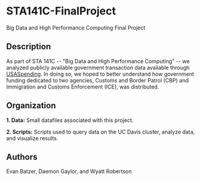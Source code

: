 # STA141C-FinalProject
Big Data and High Performance Computing Final Project

## Description
As part of STA 141C -- "Big Data and High Performance Computing" -- we analyzed publicly available government transaction data available through [USASpending](https://www.usaspending.gov/#/). In doing so, we hoped to better understand how government funding dedicated to two agencies, Customs and Border Patrol (CBP) and Immigration and Customs Enforcement (ICE), was distributed. 

## Organization
__1. Data:__ Small datafiles associated with this project.  

__2. Scripts:__ Scripts used to query data on the UC Davis cluster, analyze data, and visualize results.

## Authors
Evan Batzer, Daemon Gaylor, and Wyatt Robertson
